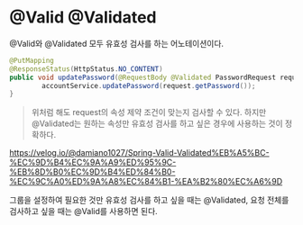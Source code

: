 # @Valid @Validated



@Valid와 @Validated 모두 유효성 검사를 하는 어노테이션이다.



```java
@PutMapping
@ResponseStatus(HttpStatus.NO_CONTENT)
public void updatePassword(@RequestBody @Validated PasswordRequest request) {
        accountService.updatePassword(request.getPassword());
}
```

> 위처럼 해도 request의 속성 제약 조건이 맞는지 검사할 수 있다. 하지만 @Validated는 원하는 속성만 유효성 검사를 하고 싶은 경우에 사용하는 것이 정확하다.

https://velog.io/@damiano1027/Spring-Valid-Validated%EB%A5%BC-%EC%9D%B4%EC%9A%A9%ED%95%9C-%EB%8D%B0%EC%9D%B4%ED%84%B0-%EC%9C%A0%ED%9A%A8%EC%84%B1-%EA%B2%80%EC%A6%9D



그룹을 설정하여 필요한 것만 유효성 검사를 하고 싶을 때는 @Validated, 요청 전체를 검사하고 싶을 때는 @Valid를 사용하면 된다.


